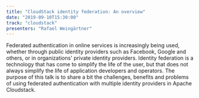 ```yaml
---
title: "CloudStack identity federation: An overview"
date: "2019-09-10T15:30:00"
track: "cloudstack"
presenters: "Rafael Weingärtner"
---
```


Federated authentication in online services is increasingly being used, whether through public identity providers such as Facebook, Google and others, or in organizations' private identity providers. Identity federation is a technology that has come to simplify the life of the user, but that does not always simplify the life of application developers and operators. The purpose of this talk is to share a bit the challenges, benefits and problems of using federated authentication with multiple identity providers in Apache Cloudstack.